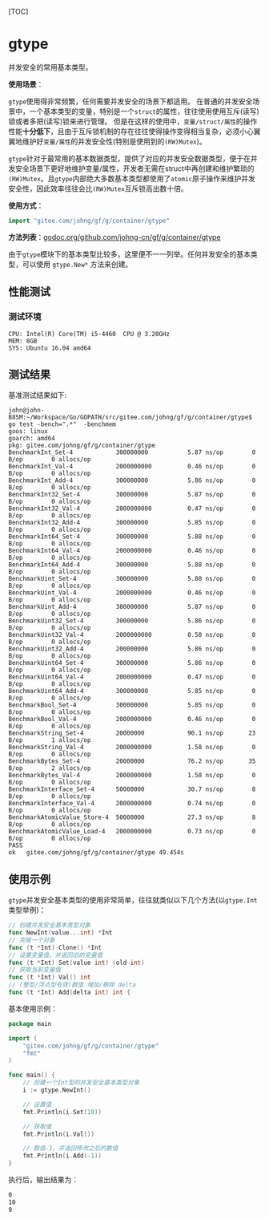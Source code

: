 [TOC]

# gtype

并发安全的常用基本类型。

**使用场景**：

`gtype`使用得非常频繁，任何需要并发安全的场景下都适用。
在普通的并发安全场景中，一个基本类型的变量，特别是一个`struct`的属性，往往使用使用互斥(读写)锁或者多把(读写)锁来进行管理。
但是在这样的使用中，`变量/struct/属性`的操作性能**十分低下**，且由于互斥锁机制的存在往往使得操作变得相当复杂，必须小心翼翼地维护好`变量/属性`的并发安全性(特别是使用到的`(RW)Mutex`)。

`gtype`针对于最常用的基本数据类型，提供了对应的并发安全数据类型，便于在并发安全场景下更好地维护变量/属性，开发者无需在struct中再创建和维护繁琐的`(RW)Mutex`。且`gtype`内部绝大多数基本类型都使用了`atomic`原子操作来维护并发安全性，因此效率往往会比`(RW)Mutex`互斥锁高出数十倍。

**使用方式**：

```go
import "gitee.com/johng/gf/g/container/gtype"
```

**方法列表**：[godoc.org/github.com/johng-cn/gf/g/container/gtype](https://godoc.org/github.com/johng-cn/gf/g/container/gtype)

由于`gtype`模块下的基本类型比较多，这里便不一一列举。任何并发安全的基本类型，可以使用 `gtype.New*` 方法来创建。


## 性能测试

### 测试环境

```shell
CPU: Intel(R) Core(TM) i5-4460  CPU @ 3.20GHz
MEM: 8GB
SYS: Ubuntu 16.04 amd64
```

## 测试结果

基准测试结果如下:
```shell
john@john-B85M:~/Workspace/Go/GOPATH/src/gitee.com/johng/gf/g/container/gtype$ go test -bench=".*"  -benchmem
goos: linux
goarch: amd64
pkg: gitee.com/johng/gf/g/container/gtype
BenchmarkInt_Set-4            300000000           5.87 ns/op        0 B/op        0 allocs/op
BenchmarkInt_Val-4            2000000000          0.46 ns/op        0 B/op        0 allocs/op
BenchmarkInt_Add-4            300000000           5.86 ns/op        0 B/op        0 allocs/op
BenchmarkInt32_Set-4          300000000           5.87 ns/op        0 B/op        0 allocs/op
BenchmarkInt32_Val-4          2000000000          0.47 ns/op        0 B/op        0 allocs/op
BenchmarkInt32_Add-4          300000000           5.85 ns/op        0 B/op        0 allocs/op
BenchmarkInt64_Set-4          300000000           5.88 ns/op        0 B/op        0 allocs/op
BenchmarkInt64_Val-4          2000000000          0.46 ns/op        0 B/op        0 allocs/op
BenchmarkInt64_Add-4          300000000           5.88 ns/op        0 B/op        0 allocs/op
BenchmarkUint_Set-4           300000000           5.88 ns/op        0 B/op        0 allocs/op
BenchmarkUint_Val-4           2000000000          0.46 ns/op        0 B/op        0 allocs/op
BenchmarkUint_Add-4           300000000           5.87 ns/op        0 B/op        0 allocs/op
BenchmarkUint32_Set-4         300000000           5.86 ns/op        0 B/op        0 allocs/op
BenchmarkUint32_Val-4         2000000000          0.50 ns/op        0 B/op        0 allocs/op
BenchmarkUint32_Add-4         200000000           5.86 ns/op        0 B/op        0 allocs/op
BenchmarkUint64_Set-4         300000000           5.86 ns/op        0 B/op        0 allocs/op
BenchmarkUint64_Val-4         2000000000          0.47 ns/op        0 B/op        0 allocs/op
BenchmarkUint64_Add-4         300000000           5.85 ns/op        0 B/op        0 allocs/op
BenchmarkBool_Set-4           300000000           5.85 ns/op        0 B/op        0 allocs/op
BenchmarkBool_Val-4           2000000000          0.46 ns/op        0 B/op        0 allocs/op
BenchmarkString_Set-4         20000000            90.1 ns/op       23 B/op        1 allocs/op
BenchmarkString_Val-4         2000000000          1.58 ns/op        0 B/op        0 allocs/op
BenchmarkBytes_Set-4          20000000            76.2 ns/op       35 B/op        2 allocs/op
BenchmarkBytes_Val-4          2000000000          1.58 ns/op        0 B/op        0 allocs/op
BenchmarkInterface_Set-4      50000000            30.7 ns/op        8 B/op        0 allocs/op
BenchmarkInterface_Val-4      2000000000          0.74 ns/op        0 B/op        0 allocs/op
BenchmarkAtomicValue_Store-4  50000000            27.3 ns/op        8 B/op        0 allocs/op
BenchmarkAtomicValue_Load-4   2000000000          0.73 ns/op        0 B/op        0 allocs/op
PASS
ok   gitee.com/johng/gf/g/container/gtype 49.454s
```


## 使用示例

`gtype`并发安全基本类型的使用非常简单，往往就类似以下几个方法(以`gtype.Int`类型举例)：

```go
// 创建并发安全基本类型对象
func NewInt(value...int) *Int
// 克隆一个对象
func (t *Int) Clone() *Int
// 设置变量值，并返回旧的变量值
func (t *Int) Set(value int) (old int)
// 获取当前变量值
func (t *Int) Val() int
// (整型/浮点型有效)数值 增加/删除 delta
func (t *Int) Add(delta int) int {
```

基本使用示例：

```go
package main

import (
    "gitee.com/johng/gf/g/container/gtype"
    "fmt"
)

func main() {
    // 创建一个Int型的并发安全基本类型对象
    i := gtype.NewInt()

    // 设置值
    fmt.Println(i.Set(10))

    // 获取值
    fmt.Println(i.Val())

    // 数值-1，并返回修改之后的数值
    fmt.Println(i.Add(-1))
}
```

执行后，输出结果为：
```html
0
10
9
```
